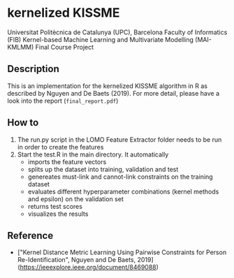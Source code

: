 # kernelized KISSME

Universitat Politècnica de Catalunya (UPC), Barcelona
Faculty of Informatics (FIB)
Kernel-based Machine Learning and Multivariate Modelling (MAI-KMLMM)
Final Course Project


## Description
This is an implementation for the kernelized KISSME algorithm in R as described by Nguyen and De Baets (2019).
For more detail, please have a look into the report (`final_report.pdf`)

## How to
1. The run.py script in the LOMO Feature Extractor folder needs to be run in order to create the features
2. Start the test.R in the main directory. It automatically 
	* imports the feature vectors
	* splits up the dataset into training, validation and test
	* genereates must-link and cannot-link constraints on the training dataset
	* evaluates different hyperparameter combinations (kernel methods and epsilon) on the validation set
	* returns test scores
	* visualizes the results
	
## Reference
* ["Kernel Distance Metric Learning Using Pairwise Constraints for Person Re-Identification", Nguyen and De Baets, 2019] (https://ieeexplore.ieee.org/document/8469088)


